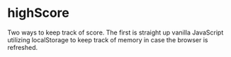 # highScore
Two ways to keep track of score. The first is straight up vanilla  JavaScript utilizing localStorage to keep track of memory in case the browser is refreshed. 
